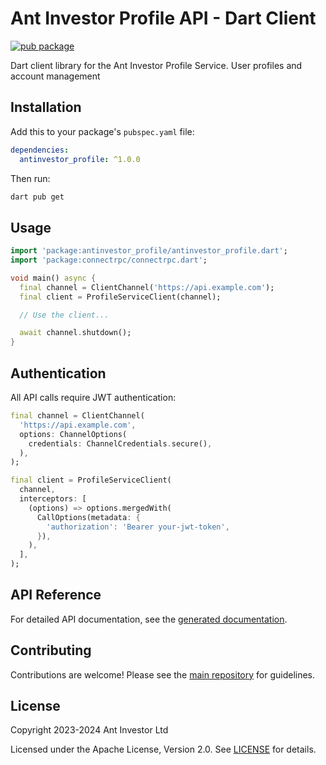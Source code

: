 # Ant Investor Profile API - Dart Client

[![pub package](https://img.shields.io/pub/v/antinvestor_profile.svg)](https://pub.dev/packages/antinvestor_profile)

Dart client library for the Ant Investor Profile Service. User profiles and account management

## Installation

Add this to your package's `pubspec.yaml` file:

```yaml
dependencies:
  antinvestor_profile: ^1.0.0
```

Then run:

```bash
dart pub get
```

## Usage

```dart
import 'package:antinvestor_profile/antinvestor_profile.dart';
import 'package:connectrpc/connectrpc.dart';

void main() async {
  final channel = ClientChannel('https://api.example.com');
  final client = ProfileServiceClient(channel);

  // Use the client...

  await channel.shutdown();
}
```

## Authentication

All API calls require JWT authentication:

```dart
final channel = ClientChannel(
  'https://api.example.com',
  options: ChannelOptions(
    credentials: ChannelCredentials.secure(),
  ),
);

final client = ProfileServiceClient(
  channel,
  interceptors: [
    (options) => options.mergedWith(
      CallOptions(metadata: {
        'authorization': 'Bearer your-jwt-token',
      }),
    ),
  ],
);
```

## API Reference

For detailed API documentation, see the [generated documentation](https://pub.dev/documentation/antinvestor_profile/latest/).

## Contributing

Contributions are welcome! Please see the [main repository](https://github.com/antinvestor/apis) for guidelines.

## License

Copyright 2023-2024 Ant Investor Ltd

Licensed under the Apache License, Version 2.0. See [LICENSE](https://github.com/antinvestor/apis/blob/master/LICENSE) for details.
